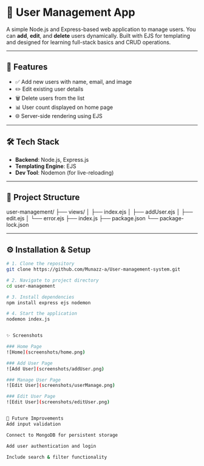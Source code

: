 # 👥 User Management App

A simple Node.js and Express-based web application to manage users. You can **add**, **edit**, and **delete** users dynamically. Built with EJS for templating and designed for learning full-stack basics and CRUD operations.

---

## 🚀 Features

- ✅ Add new users with name, email, and image
- ✏️ Edit existing user details
- 🗑️ Delete users from the list
- 📊 User count displayed on home page
- 🌐 Server-side rendering using EJS

---

## 🛠️ Tech Stack

- **Backend**: Node.js, Express.js
- **Templating Engine**: EJS
- **Dev Tool**: Nodemon (for live-reloading)

---

## 📁 Project Structure

user-management/
├── views/
│   ├── index.ejs
│   ├── addUser.ejs
│   ├── edit.ejs
│   └── error.ejs
├── index.js
├── package.json
└── package-lock.json



---

## ⚙️ Installation & Setup

```bash
# 1. Clone the repository
git clone https://github.com/Munazz-a/User-management-system.git

# 2. Navigate to project directory
cd user-management

# 3. Install dependencies
npm install express ejs nodemon

# 4. Start the application
nodemon index.js


✨ Screenshots

### Home Page
![Home](screenshots/home.png)

### Add User Page
![Add User](screenshots/addUser.png)

### Manage User Page
![Edit User](screenshots/userManage.png)

### Edit User Page
![Edit User](screenshots/editUser.png)


🧩 Future Improvements
Add input validation

Connect to MongoDB for persistent storage

Add user authentication and login

Include search & filter functionality

